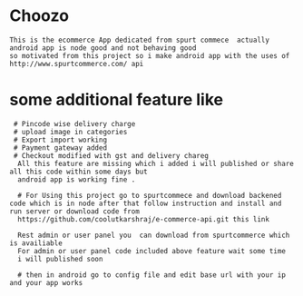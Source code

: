 # Choozo
    This is the ecommerce App dedicated from spurt commece  actually android app is node good and not behaving good 
    so motivated from this project so i make android app with the uses of http://www.spurtcommerce.com/ api
    
 # some additional feature like
     # Pincode wise delivery charge
     # upload image in categories
     # Export import working
     # Payment gateway added
     # Checkout modified with gst and delivery chareg 
      All this feature are missing which i added i will published or share all this code within some days but
      android app is working fine .
      
      # For Using this project go to spurtcommece and download backened code which is in node after that follow instruction and install and run server or download code from
      https://github.com/coolutkarshraj/e-commerce-api.git this link
      
      Rest admin or user panel you  can download from spurtcommerce which is availiable
      For admin or user panel code included above feature wait some time
      i will published soon
      
      # then in android go to config file and edit base url with your ip and your app works
